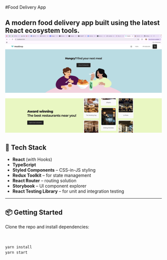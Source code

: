 #Food Delivery App

 A modern food delivery app built using the latest React ecosystem tools. 
 ![App Screenshot](./src/assets/images/demo.png)
---

## 🚀 Tech Stack

- **React** (with Hooks)
- **TypeScript**
- **Styled Components** – CSS-in-JS styling
- **Redux Toolkit** – for state management
- **React Router** – routing solution
- **Storybook** – UI component explorer
- **React Testing Library** – for unit and integration testing

---

## 📦 Getting Started

Clone the repo and install dependencies:

```bash


yarn install
yarn start
